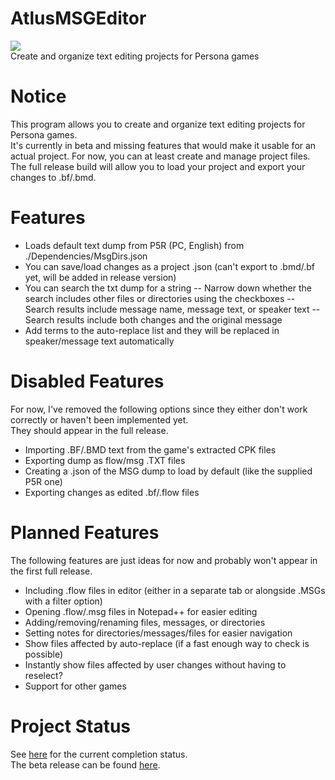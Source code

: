 # AtlusMSGEditor
![](https://i.imgur.com/ur1nn2p.png)  
Create and organize text editing projects for Persona games

# Notice
This program allows you to create and organize text editing projects for Persona games.  
It's currently in beta and missing features that would make it usable for an actual project. For now, you can at least create and manage project files. The full release build will allow you to load your project and export your changes to .bf/.bmd.  

# Features
- Loads default text dump from P5R (PC, English) from ./Dependencies/MsgDirs.json
- You can save/load changes as a project .json (can't export to .bmd/.bf yet, will be added in release version)
- You can search the txt dump for a string
-- Narrow down whether the search includes other files or directories using the checkboxes
-- Search results include message name, message text, or speaker text
-- Search results include both changes and the original message
- Add terms to the auto-replace list and they will be replaced in speaker/message text automatically

# Disabled Features
For now, I've removed the following options since they either don't work correctly or haven't been implemented yet.  
They should appear in the full release.
- Importing .BF/.BMD text from the game's extracted CPK files
- Exporting dump as flow/msg .TXT files
- Creating a .json of the MSG dump to load by default (like the supplied P5R one)
- Exporting changes as edited .bf/.flow files

# Planned Features
The following features are just ideas for now and probably won't appear in the first full release.  
- Including .flow files in editor (either in a separate tab or alongside .MSGs with a filter option)
- Opening .flow/.msg files in Notepad++ for easier editing
- Adding/removing/renaming files, messages, or directories
- Setting notes for directories/messages/files for easier navigation
- Show files affected by auto-replace (if a fast enough way to check is possible)
- Instantly show files affected by user changes without having to reselect?
- Support for other games

# Project Status
See [here](https://trello.com/c/9NuvNvOO/112-atlusmsgeditor) for the current completion status.  
The beta release can be found [here](https://github.com/ShrineFox/AtlusMSGEditor/releases).
